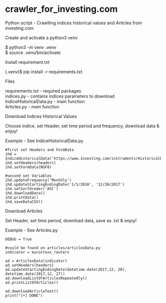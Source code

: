 # crawler_for_investing.com
Python script - Crawlling indices historical values and Articles from investing.com

Create and activate a python3 venv

$ python3 -m venv .venv <br />
$ source .venv/bin/activate<br />

Install requirement.txt

(.venv)$ pip install -r requirements.txt


Files

requirements.txt - required packages <br />
indices.py - contains indices parameters to download <br />
IndiceHistoricalData.py - main function <br />
Articles.py - main function <br />

Download Indices Historical Values

Choose indice, set Header, set time period and frequency, download data & enjoy! 

Example - See IndiceHistoricalData.py

	#first set Headers and FormData	
	ihd = IndiceHistoricalData('https://www.investing.com/instruments/HistoricalDataAjax')
	ihd.setHeaders(headers)
	ihd.setFormData(NGF8)
	
	#second set Variables
	ihd.updateFrequency('Monthly')
	ihd.updateStartingEndingDate('1/1/2010', '12/20/2017')
	ihd.setSortOreder('ASC')
	ihd.downloadData()
	ihd.printData()
	ihd.saveDataCSV()

Download Articles

Set Header, set time period, download data, save as .txt & enjoy! 

Example - See Articles.py

	DEBUG = True
	
	#could be found on articles/articlesData.py
	indicator = eurostoxx_reuters

	ad = ArticlesData(indicator)
	ad.setHeaders(headers)
	ad.updateStartingEndingDate(datetime.date(2017,12, 20), datetime.date(2017,12, 27))
	ad.downloadListOfArticlesRepeatedly()
	ad.printListOfArticles()

	ad.downloadArticleText()
	print("[+] DONE")
